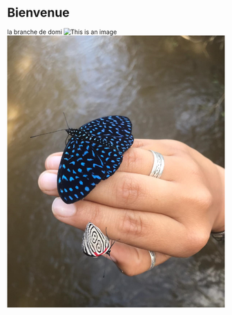 # Bienvenue
la branche de domi
![This is an image](https://cdn.goodvinilos.com/574/arbre-4.jpg)
![papillon](images/papillon.JPG)